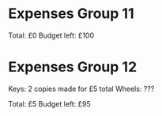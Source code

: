# Expenses Group 11
Total: £0
Budget left: £100 

# Expenses Group 12
Keys: 2 copies made for £5 total
Wheels: ???

Total: £5
Budget left: £95 